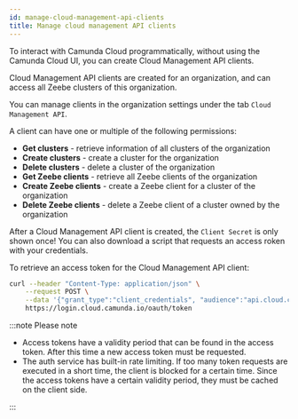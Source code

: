 ```yaml
---
id: manage-cloud-management-api-clients
title: Manage cloud management API clients
---
```


To interact with Camunda Cloud programmatically, without using the Camunda Cloud UI, you can create Cloud Management API clients.

Cloud Management API clients are created for an organization, and can access all Zeebe clusters of this organization.

You can manage clients in the organization settings under the tab `Cloud Management API`.

A client can have one or multiple of the following permissions:

- **Get clusters** - retrieve information of all clusters of the organization
- **Create clusters** - create a cluster for the organization
- **Delete clusters** - delete a cluster of the organization
- **Get Zeebe clients** - retrieve all Zeebe clients of the organization
- **Create Zeebe clients** - create a Zeebe client for a cluster of the organization
- **Delete Zeebe clients** - delete a Zeebe client of a cluster owned by the organization

After a Cloud Management API client is created, the `Client Secret` is only shown once! You can also download a script that requests an access roken with your credentials.

To retrieve an access token for the Cloud Management API client:

```bash
curl --header "Content-Type: application/json" \
    --request POST \
    --data '{"grant_type":"client_credentials", "audience":"api.cloud.camunda.io", "client_id":"XXX", "client_secret":"YYY"}' \
    https://login.cloud.camunda.io/oauth/token
```

:::note Please note

- Access tokens have a validity period that can be found in the access token. After this time a new access token must be requested.
- The auth service has built-in rate limiting. If too many token requests are executed in a short time, the client is blocked for a certain time. Since the access tokens have a certain validity period, they must be cached on the client side.

:::
